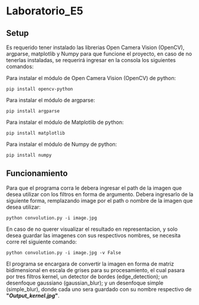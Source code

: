 # Laboratorio_E5

## Setup
Es requerido tener instalado las librerias Open Camera Vision (OpenCV), argparse, matplotlib y Numpy para que funcione el proyecto, en caso de no tenerlas instaladas, se requerirá ingresar en la consola los siguientes comandos:

Para instalar el módulo de Open Camera Vision (OpenCV) de python:

```
pip install opencv-python
```
Para instalar el módulo de argparse:

```
pip install argparse
```
Para instalar el módulo de Matplotlib de python:

```
pip install matplotlib
```
Para instalar el módulo de Numpy de python:

```
pip install numpy
```

## Funcionamiento
Para que el programa corra le debera ingresar el path de la imagen que desea utilizar con los filtros en forma de argumento. Debera ingresarlo de la siguiente forma, remplazando image por el path o nombre de la imagen que desea utilizar:
```
python convolution.py -i image.jpg
```

En caso de no querer visualizar el resultado en representacion, y solo desea guardar las imagenes con sus respectivos nombres, se necesita corre rel siguiente comando:
```
python convolution.py -i image.jpg -v False
```

El programa se encargara de convertir la imagen en forma de matriz bidimensional en escala de grises para su procesamiento, el cual pasara por tres filtros kernel, un detector de bordes (edge_detection); un desenfoque gaussiano (gaussian_blur); y un desenfoque simple (simple_blur), donde cada uno sera guardado con su nombre respectivo de **"*Output_kernel.jpg*"**.

